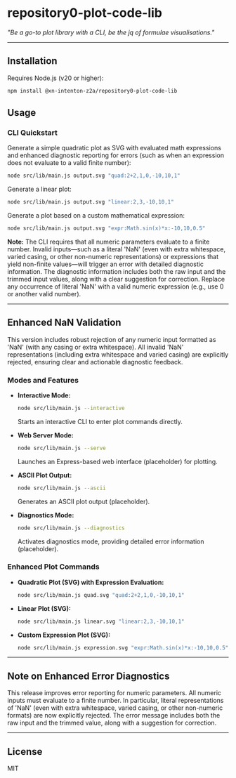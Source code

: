 # repository0-plot-code-lib

_"Be a go-to plot library with a CLI, be the jq of formulae visualisations."_

---

## Installation

Requires Node.js (v20 or higher):

```bash
npm install @xn-intenton-z2a/repository0-plot-code-lib
```

## Usage

### CLI Quickstart

Generate a simple quadratic plot as SVG with evaluated math expressions and enhanced diagnostic reporting for errors (such as when an expression does not evaluate to a valid finite number):

```bash
node src/lib/main.js output.svg "quad:2+2,1,0,-10,10,1"
```

Generate a linear plot:

```bash
node src/lib/main.js output.svg "linear:2,3,-10,10,1"
```

Generate a plot based on a custom mathematical expression:

```bash
node src/lib/main.js output.svg "expr:Math.sin(x)*x:-10,10,0.5"
```

**Note:** The CLI requires that all numeric parameters evaluate to a finite number. Invalid inputs—such as a literal 'NaN' (even with extra whitespace, varied casing, or other non-numeric representations) or expressions that yield non-finite values—will trigger an error with detailed diagnostic information. The diagnostic information includes both the raw input and the trimmed input values, along with a clear suggestion for correction. Replace any occurrence of literal 'NaN' with a valid numeric expression (e.g., use 0 or another valid number).

---

## Enhanced NaN Validation

This version includes robust rejection of any numeric input formatted as 'NaN' (with any casing or extra whitespace). All invalid 'NaN' representations (including extra whitespace and varied casing) are explicitly rejected, ensuring clear and actionable diagnostic feedback.

### Modes and Features

- **Interactive Mode:**

  ```bash
  node src/lib/main.js --interactive
  ```

  Starts an interactive CLI to enter plot commands directly.

- **Web Server Mode:**

  ```bash
  node src/lib/main.js --serve
  ```

  Launches an Express-based web interface (placeholder) for plotting.

- **ASCII Plot Output:**

  ```bash
  node src/lib/main.js --ascii
  ```

  Generates an ASCII plot output (placeholder).

- **Diagnostics Mode:**

  ```bash
  node src/lib/main.js --diagnostics
  ```

  Activates diagnostics mode, providing detailed error information (placeholder).

### Enhanced Plot Commands

- **Quadratic Plot (SVG) with Expression Evaluation:**

  ```bash
  node src/lib/main.js quad.svg "quad:2+2,1,0,-10,10,1"
  ```

- **Linear Plot (SVG):**

  ```bash
  node src/lib/main.js linear.svg "linear:2,3,-10,10,1"
  ```

- **Custom Expression Plot (SVG):**

  ```bash
  node src/lib/main.js expression.svg "expr:Math.sin(x)*x:-10,10,0.5"
  ```

---

## Note on Enhanced Error Diagnostics

This release improves error reporting for numeric parameters. All numeric inputs must evaluate to a finite number. In particular, literal representations of 'NaN' (even with extra whitespace, varied casing, or other non-numeric formats) are now explicitly rejected. The error message includes both the raw input and the trimmed value, along with a suggestion for correction.

---

## License

MIT
